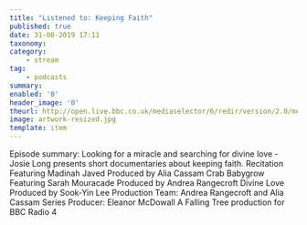 ```yaml
---
title: "Listened to: Keeping Faith"
published: true
date: 31-08-2019 17:11
taxonomy:
category:
	- stream
tag:
	- podcasts
summary:
enabled: '0'
header_image: '0'
theurl: http://open.live.bbc.co.uk/mediaselector/6/redir/version/2.0/mediaset/audio-nondrm-download/proto/http/vpid/p07l1q2r.mp3
image: artwork-resized.jpg
template: item
---
```

 
Episode summary: Looking for a miracle and searching for divine love - Josie Long presents short documentaries about keeping faith. Recitation Featuring Madinah Javed Produced by Alia Cassam Crab Babygrow Featuring Sarah Mouracade Produced by Andrea Rangecroft Divine Love Produced by Sook-Yin Lee Production Team: Andrea Rangecroft and Alia Cassam Series Producer: Eleanor McDowall A Falling Tree production for BBC Radio 4
